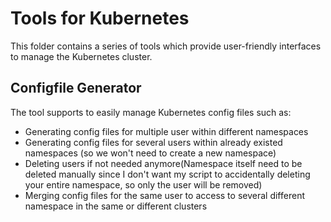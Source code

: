 # Tools for Kubernetes

This folder contains a series of tools which provide user-friendly interfaces to manage the Kubernetes cluster.

## Configfile Generator

The tool supports to easily manage Kubernetes config files such as:

- Generating config files for multiple user within different namespaces
- Generating config files for several users within already existed namespaces (so we won't need to create a new namespace)
- Deleting users if not needed anymore(Namespace itself need to be deleted manually since I don't want my script to accidentally deleting your entire namespace, so only the user will be removed)
- Merging config files for the same user to access to several different namespace in the same or different clusters

